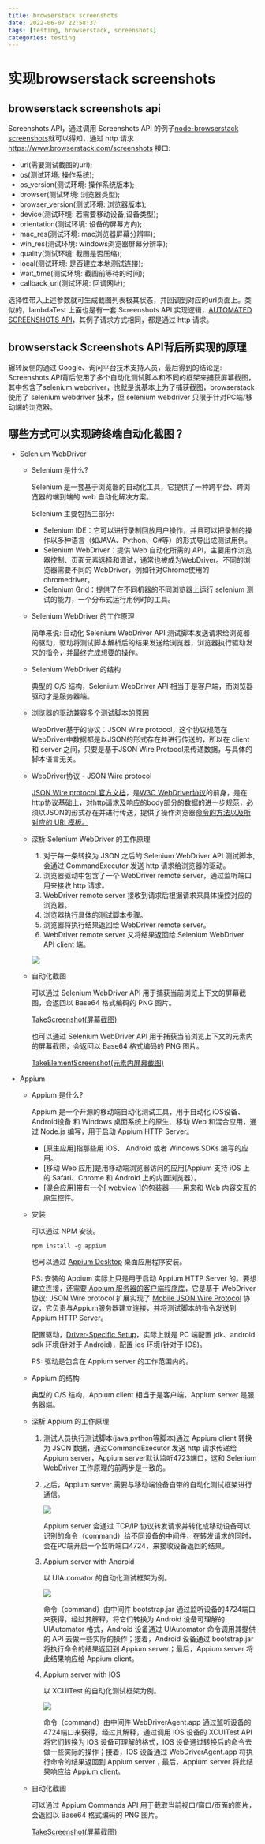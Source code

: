 ```yaml
---
title: browserstack screenshots
date: 2022-06-07 22:58:37
tags: [testing, browserstack, screenshots]
categories: testing
---
```


# 实现browserstack screenshots

## browserstack screenshots api

   <a hef='https://www.browserstack.com/screenshots/api'>Screenshots API</a>，通过调用 Screenshots API 的例子<a href='https://github.com/scottgonzalez/node-browserstack/blob/master/lib/screenshot.js'>node-browserstack screenshots</a>就可以得知，通过 http 请求 https://www.browserstack.com/screenshots 接口:

  - url(需要测试截图的url);
  - os(测试环境: 操作系统);
  - os_version(测试环境: 操作系统版本);
  - browser(测试环境: 浏览器类型);
  - browser_version(测试环境: 浏览器版本);
  - device(测试环境: 若需要移动设备,设备类型);
  - orientation(测试环境: 设备的屏幕方向);
  - mac_res(测试环境: mac浏览器屏幕分辨率);
  - win_res(测试环境: windows浏览器屏幕分辨率);
  - quality(测试环境: 截图是否压缩);
  - local(测试环境: 是否建立本地测试连接);
  - wait_time(测试环境: 截图前等待的时间);
  - callback_url(测试环境: 回调网址);

选择性带入上述参数就可生成截图列表极其状态，并回调到对应的url页面上。类似的，lambdaTest 上面也是有一套 Screenshots API 实现逻辑，<a href="https://www.lambdatest.com/support/api-doc/">AUTOMATED SCREENSHOTS API</a>，其例子请求方式相同，都是通过 http 请求。

## browserstack Screenshots API背后所实现的原理

辗转反侧的通过 Google、询问平台技术支持人员，最后得到的结论是: Screenshots API背后使用了多个自动化测试脚本和不同的框架来捕获屏幕截图，其中包含了selenium webdriver，也就是说基本上为了捕获截图，browserstack 使用了 selenium webdriver 技术，但 selenium webdriver 只限于针对PC端/移动端的浏览器。

## 哪些方式可以实现跨终端自动化截图？

  - Selenium WebDriver

    - Selenium 是什么?

      Selenium 是一套基于浏览器的自动化工具，它提供了一种跨平台、跨浏览器的端到端的 web 自动化解决方案。
    
      Selenium 主要包括三部分:
  
       - Selenium IDE：它可以进行录制回放用户操作，并且可以把录制的操作以多种语言（如JAVA、Python、C#等）的形式导出成测试用例。
       - Selenium WebDriver：提供 Web 自动化所需的 API，主要用作浏览器控制、页面元素选择和调试，通常也被成为WebDriver。不同的浏览器需要不同的 WebDriver，例如针对Chrome使用的chromedriver。
       - Selenium Grid：提供了在不同机器的不同浏览器上运行 selenium 测试的能力，一个分布式运行用例时的工具。
    
    - Selenium WebDriver 的工作原理

      简单来说: 自动化 Selenium WebDriver API 测试脚本发送请求给浏览器的驱动，驱动将测试脚本解析后的结果发送给浏览器，浏览器执行驱动发来的指令，并最终完成想要的操作。
  
    - Selenium WebDriver 的结构

      典型的 C/S 结构，Selenium WebDriver API 相当于是客户端，而浏览器驱动才是服务器端。
    
    - 浏览器的驱动兼容多个测试脚本的原因

      WebDriver基于的协议：JSON Wire protocol，这个协议规范在WebDriver中数据都是以JSON的形式存在并进行传送的，所以在 client 和 server 之间，只要是基于JSON Wire Protocol来传递数据，与具体的脚本语言无关。
    
    - WebDriver协议 - JSON Wire protocol

      <a href='https://www.selenium.dev/documentation/legacy/json_wire_protocol/'>JSON Wire protocol 官方文档</a>，是<a href='https://w3c.github.io/webdriver/'>W3C WebDriver协议</a>的前身，是在http协议基础上，对http请求及响应的body部分的数据的进一步规范，必须以JSON的形式存在并进行传送，提供了操作浏览器<a href='https://w3c.github.io/webdriver/#endpoints'>命令的方法以及所对应的 URI 模板。<a>

    - 深析 Selenium WebDriver 的工作原理

        1. 对于每一条转换为 JSON 之后的 Selenium WebDriver API 测试脚本,会通过 CommandExecutor 发送 http 请求给浏览器的驱动。
        2. 浏览器驱动中包含了一个 WebDriver remote server，通过监听端口用来接收 http 请求。
        3. WebDriver remote server 接收到请求后根据请求来具体操控对应的浏览器。
        4. 浏览器执行具体的测试脚本步骤。
        5. 浏览器将执行结果返回给 WebDriver remote server。
        6. WebDriver remote server 又将结果返回给 Selenium WebDriver API client 端。

      ![](/images/basic_comms.png)
    
    - 自动化截图

      可以通过 Selenium WebDriver API 用于捕获当前浏览上下文的屏幕截图，会返回以 Base64 格式编码的 PNG 图片。
    
      <a href='https://www.selenium.dev/documentation/webdriver/browser/windows/#takescreenshot'>TakeScreenshot(屏幕截图)</a>

      也可以通过 Selenium WebDriver API 用于捕获当前浏览上下文的元素内的屏幕截图，会返回以 Base64 格式编码的 PNG 图片。

      <a href='https://www.selenium.dev/documentation/webdriver/browser/windows/#takeelementscreenshot'>TakeElementScreenshot(元素内屏幕截图)</a>
    

  - Appium

    - Appium 是什么?

      Appium 是一个开源的移动端自动化测试工具，用于自动化 iOS设备、 Android设备 和 Windows 桌面系统上的原生、移动 Web 和混合应用，通过 Node.js 编写，用于启动 Appium HTTP Server。
    
      - [原生应用]指那些用 iOS、 Android 或者 Windows SDKs 编写的应用。
      - [移动 Web 应用]是用移动端浏览器访问的应用(Appium 支持 iOS 上的 Safari、Chrome 和 Android 上的内置浏览器）。
      - [混合应用]带有一个[ webview ]的包装器——用来和 Web 内容交互的原生控件。
    
    - 安装

      可以通过 NPM 安装。

          npm install -g appium

      也可以通过 <a href='https://github.com/appium/appium-desktop/releases'>Appium Desktop</a> 桌面应用程序安装。
  
      PS: 安装的 Appium 实际上只是用于启动 Appium HTTP Server 的。要想建立连接，还需要<a href='https://appium.io/docs/en/about-appium/appium-clients/index.html'> Appium 服务器的客户端程序库</a>，它是基于 WebDriver 协议: JSON Wire protocol 扩展实现了 <a href='https://github.com/SeleniumHQ/mobile-spec/blob/master/spec-draft.md'>Mobile JSON Wire Protocol</a> 协议，它负责与Appium服务器建立连接，并将测试脚本的指令发送到Appium HTTP Server。
    
      配置驱动，<a href='https://appium.io/docs/en/about-appium/getting-started/?lang=zh#driver-specific-setup'>Driver-Specific Setup</a>，实际上就是 PC 端配置 jdk、android sdk 环境(针对于 Android)，配置 ios 环境(针对于 IOS)。
    
      PS: 驱动是包含在 Appium server 的工作范围内的。

    - Appium 的结构

      典型的 C/S 结构，Appium client 相当于是客户端，Appium server 是服务器端。

    - 深析 Appium 的工作原理

      1. 测试人员执行测试脚本(java,python等脚本)通过 Appium client 转换为 JSON 数据，通过CommandExecutor 发送 http 请求传递给 Appium server，Appium server默认监听4723端口，这和 Selenium WebDriver 工作原理的前两步是一致的。
      2. 之后，Appium server 需要与移动端设备自带的自动化测试框架进行通信。
         
         ![](/images/automate_test.png)
      
         Appium server 会通过 TCP/IP 协议转发请求并转化成移动设备可以识别的命令（command）给不同设备的中间件，在转发请求的同时，会在PC端开启一个监听端口4724，来接收设备返回的结果。
      3. Appium server with Android
      
         以 UIAutomator 的自动化测试框架为例。

         ![](/images/appium_android.png)

         命令（command）由中间件 bootstrap.jar 通过监听设备的4724端口来获得，经过其解释，将它们转换为 Android 设备可理解的 UIAutomator 格式，Android 设备通过 UIAutomator 命令调用其提供的 API 去做一些实际的操作；接着，Android 设备通过 bootstrap.jar 将执行命令的结果返回到 Appium server；最后，Appium server 将此结果响应给 Appium client。
      4. Appium server with IOS

         以 XCUITest 的自动化测试框架为例。

         ![](/images/appium_ios.png)

         命令（command）由中间件 WebDriverAgent.app 通过监听设备的4724端口来获得，经过其解释，通过调用 IOS 设备的 XCUITest API 将它们转换为 IOS 设备可理解的格式，IOS 设备通过转换后的命令去做一些实际的操作；接着，IOS 设备通过 WebDriverAgent.app 将执行命令的结果返回到 Appium server；最后，Appium server 将此结果响应给 Appium client。

    - 自动化截图

      可以通过 Appium Commands API 用于截取当前视口/窗口/页面的图片，会返回以 Base64 格式编码的 PNG 图片。

      <a href='https://appium.io/docs/en/commands/session/screenshot/#take-screenshot'>TakeScreenshot(屏幕截图)</a>